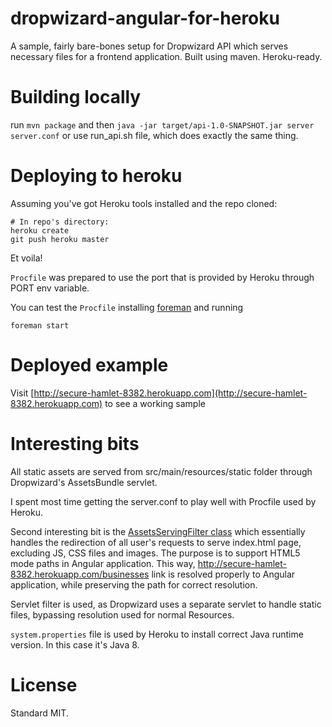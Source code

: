 # dropwizard-angular-for-heroku

A sample, fairly bare-bones setup for Dropwizard API which serves necessary files for a frontend application. Built using maven. Heroku-ready.

# Building locally

run `mvn package` and then `java -jar target/api-1.0-SNAPSHOT.jar server server.conf` or use run_api.sh file, which does exactly the same thing.

# Deploying to heroku

Assuming you've got Heroku tools installed and the repo cloned:

    # In repo's directory:
    heroku create
    git push heroku master

Et voila!

`Procfile` was prepared to use the port that is provided by Heroku through PORT env variable. 

You can test the `Procfile` installing [foreman](https://rubygems.org/gems/foreman) and running 

    foreman start  

# Deployed example

Visit [http://secure-hamlet-8382.herokuapp.com](http://secure-hamlet-8382.herokuapp.com) to see a working sample

# Interesting bits

All static assets are served from src/main/resources/static folder through Dropwizard's AssetsBundle servlet.

I spent most time getting the server.conf to play well with Procfile used by Heroku.

Second interesting bit is the [AssetsServingFilter class](https://github.com/tomaszj/dropwizard-angular-sbt-for-heroku/blob/master/src/main/java/org/tomaszjaneczko/testpoc/api/AssetsServingFilter.java)
 which essentially handles the redirection of all user's requests to serve index.html page, excluding JS, CSS files and images.
 The purpose is to support HTML5 mode paths in Angular application. This way, http://secure-hamlet-8382.herokuapp.com/businesses
 link is resolved properly to Angular application, while preserving the path for correct resolution.

Servlet filter is used, as Dropwizard uses a separate servlet to handle static files, bypassing resolution used for normal Resources.

`system.properties` file is used by Heroku to install correct Java runtime version. In this case it's Java 8.

# License

Standard MIT.
